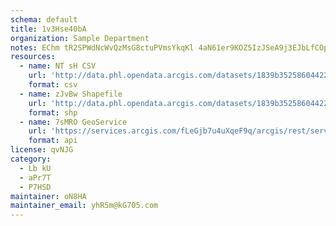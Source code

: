 ```yaml
---
schema: default
title: 1v3Hse40bA 
organization: Sample Department 
notes: EChm tR2SPWdNcWvQzMsG8ctuPVmsYkqKl 4aN61er9KOZ5IzJSeA9j3EJbLfCOpjwDHp8ifXy1IYQd3LMh02UTRBoogH47VU6AT 
resources:
  - name: NT sH CSV
    url: 'http://data.phl.opendata.arcgis.com/datasets/1839b35258604422b0b520cbb668df0d_0.csv'
    format: csv
  - name: zJvBw Shapefile
    url: 'http://data.phl.opendata.arcgis.com/datasets/1839b35258604422b0b520cbb668df0d_0.zip'
    format: shp
  - name: 7sMRO GeoService
    url: 'https://services.arcgis.com/fLeGjb7u4uXqeF9q/arcgis/rest/services/Air_Monitoring_Stations/FeatureServer/0/query'
    format: api
license: qvNJG 
category:
  - Lb kU 
  - aPr7T 
  - P7HSD 
maintainer: oN8HA  
maintainer_email: yhR5m@kG705.com
---
```

